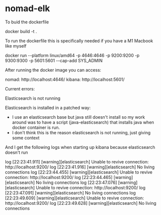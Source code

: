 # nomad-elk


To buid the dockerfile 

docker build -t <name of docker image> .  


To run the dockerfile this is specifically needed if you have a M1 Macbook like myself 

docker run --platform linux/amd64 -p 4646:4646 -p 9200:9200 -p 9300:9300 -p 5601:5601 --cap-add SYS_ADMIN <name of docker image>


After running the docker image you can access:

nomad: http://localhost:4646/
kibana: http://localhost:5601/

Current errors:

Elasticsearch is not running

Elasticsearch is installed in a patched way:
- I use an elasticsearch base but java still doesn't install so my work around was to have a script (java-elasticsearch) that installs java when docker
container is run. 
- I don't think this is the reason elasticsearch is not running, just giving some context

And I get the following logs when starting up kibana because elasticsearch doesn't run

  log   [22:23:41.911] [warning][elasticsearch] Unable to revive connection: http://localhost:9200/
  log   [22:23:41.916] [warning][elasticsearch] No living connections
  log   [22:23:44.455] [warning][elasticsearch] Unable to revive connection: http://localhost:9200/
  log   [22:23:44.465] [warning][elasticsearch] No living connections
  log   [22:23:47.076] [warning][elasticsearch] Unable to revive connection: http://localhost:9200/
  log   [22:23:47.091] [warning][elasticsearch] No living connections
  log   [22:23:49.609] [warning][elasticsearch] Unable to revive connection: http://localhost:9200/
  log   [22:23:49.628] [warning][elasticsearch] No living connections


